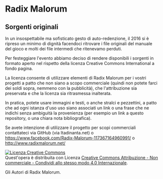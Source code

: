 # Radix Malorum 
## Sorgenti originali

In un insospettabile ma sofisticato gesto di auto-redenzione, il 2016 si è ripreso un minimo di dignità facendoci ritrovare i file originali del manuale del gioco e molti dei file intermedi che ritenevamo perduti.

Per festeggiare l'evento abbiamo deciso di rendere disponibili i sorgenti in formato aperto nel rispetto della licenza Creative Commons International a fondo pagina.

La licenza consente di utilizzare elementi di Radix Malorum per i vostri progetti a patto che non siano a scopo commerciale (quindi non potete farci dei soldi sopra, nemmeno con la pubblicità), che l'attribuzione sia preservata e che la licenza sia ritrasmessa inalterata.

In pratica, potete usare immagini e testi, o anche stralci e pezzettini, a patto che ad ogni istanza d'uso uso siano associati un link o una frase che ne indichi senza ambiguità la provenienza (per esempio un link a questo repository, o una chiara nota bibliografica).

Se avete intenzione di utilizzare il progetto per scopi commerciali contattateci via GitHub (via Itadinanta.net) o  https://www.facebook.com/Radix-Malorum-117367164960991/ o http://www.radixmalorum.net/

<a rel="license" href="http://creativecommons.org/licenses/by-nc-sa/4.0/"><img alt="Licenza Creative Commons" style="border-width:0" src="https://i.creativecommons.org/l/by-nc-sa/4.0/88x31.png" /></a><br />Quest'opera è distribuita con Licenza <a rel="license" href="http://creativecommons.org/licenses/by-nc-sa/4.0/">Creative Commons Attribuzione - Non commerciale - Condividi allo stesso modo 4.0 Internazionale</a>.

Gli Autori di Radix Malorum.

